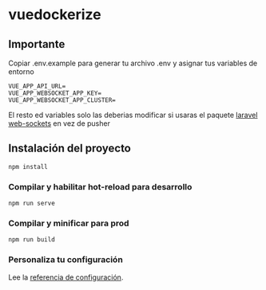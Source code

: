 # vuedockerize

## Importante

Copiar .env.example para generar tu archivo .env y asignar tus variables de entorno

```dotenv
VUE_APP_API_URL=
VUE_APP_WEBSOCKET_APP_KEY=
VUE_APP_WEBSOCKET_APP_CLUSTER=
```
El resto ed variables solo las deberias modificar si usaras el paquete [laravel web-sockets](https://beyondco.de/docs/laravel-websockets/getting-started/introduction) en vez de pusher

## Instalación del proyecto
```
npm install
```

### Compilar y habilitar hot-reload para desarrollo
```
npm run serve
```

### Compilar y minificar para prod
```
npm run build
```

### Personaliza tu configuración
Lee la [referencia de configuración](https://cli.vuejs.org/config/).

